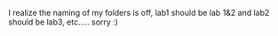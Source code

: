 I realize the naming of my folders is off, lab1 should be lab 1&2 and lab2 should be lab3, etc..... sorry :)
